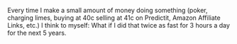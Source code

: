 Every time I make a small amount of money doing something (poker, charging limes, buying at 40c selling at 41c on Predictit, Amazon Affiliate Links, etc.) I think to myself: What if I did that twice as fast for 3 hours a day for the next 5 years.

